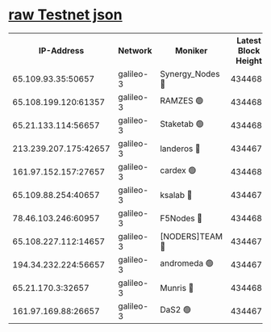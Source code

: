 [raw Testnet json](https://rpc-check.androt.stavr.tech/androt/rpcandrot_result.json)
=

<table><tr><th>IP-Address</th><th>Network</th><th>Moniker</th><th>Latest Block Height</th><th>Earliest Block Height</th><th>Catching Up</th><th>Tx Index</th><th>Voting Power</th><th>Scan Time</th></tr><tr><td>65.109.93.35:50657</td><td>galileo-3</td><td>Synergy_Nodes 🔴</td><td>4344682</td><td>0</td><td>False</td><td>on</td><td>960604</td><td>2023-12-23T09:20:19.468205960UTC</td></tr><tr><td>65.108.199.120:61357</td><td>galileo-3</td><td>RAMZES 🟢</td><td>4344680</td><td>1</td><td>False</td><td>on</td><td>0</td><td>2023-12-23T09:20:06.226762472UTC</td></tr><tr><td>65.21.133.114:56657</td><td>galileo-3</td><td>Staketab 🟢</td><td>4344682</td><td>90001</td><td>False</td><td>on</td><td>0</td><td>2023-12-23T09:20:20.691377510UTC</td></tr><tr><td>213.239.207.175:42657</td><td>galileo-3</td><td>landeros 🔴</td><td>4344678</td><td>2642001</td><td>False</td><td>on</td><td>73</td><td>2023-12-23T09:19:53.977150305UTC</td></tr><tr><td>161.97.152.157:27657</td><td>galileo-3</td><td>cardex 🟢</td><td>4344682</td><td>2945323</td><td>False</td><td>on</td><td>0</td><td>2023-12-23T09:20:19.875197100UTC</td></tr><tr><td>65.109.88.254:40657</td><td>galileo-3</td><td>ksalab 🔴</td><td>4344679</td><td>3000356</td><td>False</td><td>on</td><td>31614</td><td>2023-12-23T09:20:01.790066834UTC</td></tr><tr><td>78.46.103.246:60957</td><td>galileo-3</td><td>F5Nodes 🔴</td><td>4344682</td><td>3057001</td><td>False</td><td>off</td><td>24</td><td>2023-12-23T09:20:20.214321650UTC</td></tr><tr><td>65.108.227.112:14657</td><td>galileo-3</td><td>[NODERS]TEAM 🔴</td><td>4344678</td><td>3176323</td><td>False</td><td>on</td><td>959621</td><td>2023-12-23T09:19:54.431083740UTC</td></tr><tr><td>194.34.232.224:56657</td><td>galileo-3</td><td>andromeda 🟢</td><td>4344679</td><td>4244679</td><td>False</td><td>off</td><td>0</td><td>2023-12-23T09:20:01.004952168UTC</td></tr><tr><td>65.21.170.3:32657</td><td>galileo-3</td><td>Munris 🔴</td><td>4344681</td><td>4244681</td><td>False</td><td>off</td><td>416</td><td>2023-12-23T09:20:10.895230941UTC</td></tr><tr><td>161.97.169.88:26657</td><td>galileo-3</td><td>DaS2 🟢</td><td>4344679</td><td>4326001</td><td>False</td><td>on</td><td>0</td><td>2023-12-23T09:20:01.370074573UTC</td></tr></table>
